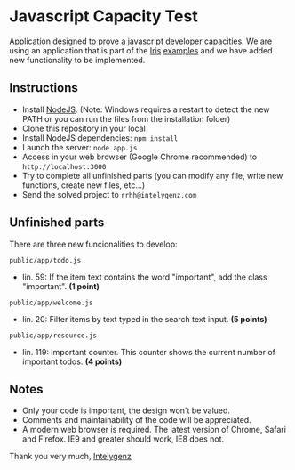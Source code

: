 # Javascript Capacity Test

Application designed to prove a javascript developer capacities. We are using an application that is part of the [Iris](http://thegameofcode.github.io/iris/) [examples](http://thegameofcode.github.io/iris/examples/todo-list/index.html) and we have added new functionality to be implemented.

## Instructions

- Install [NodeJS](http://nodejs.org/). (Note: Windows requires a restart to detect the new PATH or you can run the files from the installation folder)
- Clone this repository in your local
- Install NodeJS dependencies: `npm install`
- Launch the server: `node app.js`
- Access in your web browser (Google Chrome recommended) to `http://localhost:3000`
- Try to complete all unfinished parts (you can modify any file, write new functions, create new files, etc...)
- Send the solved project to `rrhh@intelygenz.com`

## Unfinished parts

There are three new funcionalities to develop:

`public/app/todo.js`
 - lin. 59: If the item text contains the word "important", add the class "important". __(1 point)__

`public/app/welcome.js`
 - lin. 20: Filter items by text typed in the search text input. __(5 points)__

`public/app/resource.js`
 - lin. 119: Important counter. This counter shows the current number of important todos. __(4 points)__

## Notes

 - Only your code is important, the design won't be valued.
 - Comments and maintainability of the code will be appreciated.
 - A modern web browser is required. The latest version of Chrome, Safari and Firefox. IE9 and greater should work, IE8 does not.

Thank you very much,
[Intelygenz](http://www.intelygenz.com/en/)
